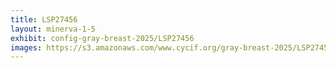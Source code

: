 ```yaml
---
title: LSP27456
layout: minerva-1-5
exhibit: config-gray-breast-2025/LSP27456
images: https://s3.amazonaws.com/www.cycif.org/gray-breast-2025/LSP27456
---
```

